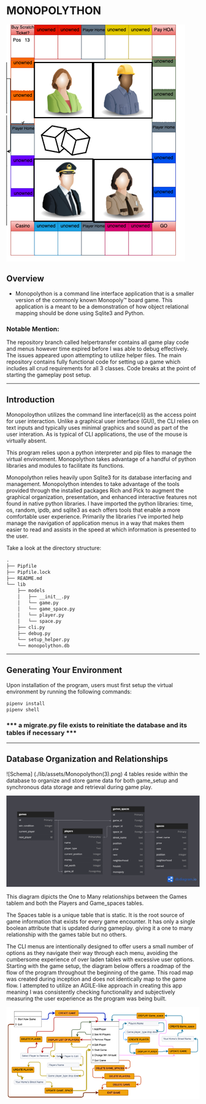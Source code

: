 # MONOPOLYTHON


![alt text](<./wireframe2.png>) 

## Overview

- Monopolython is a command line interface application that is a smaller version of the commonly known Monopoly™ board game. This application is a meant to be a demonstration of how object relational mapping should be done using Sqlite3 and Python.

### Notable Mention:

The repository branch called helpertransfer contains all game play code and menus however time expired before I was able to debug effectively.  The issues appeared upon attempting to utilize helper files.  The main repository contains fully functional code for setting up a game which includes all crud requirements for all 3 classes. Code breaks at the point of starting the gameplay post setup.   

---

## Introduction

Monopoloython utilizes the command line interface(cli) as the access point for user interaction.  Unlike a graphical user interface (GUI), the CLI relies on text inputs and typically uses minimal graphics and sound as part of the user interation. As is typical of CLI applications, the use of the mouse is virtually absent.

This program relies upon a python interpreter and pip files to manage the virtual environment. Monopolython takes advantage of a handful of python libraries and modules to facilitate its functions. 

Monopolython relies heavily upon Sqlite3 for its database interfacing and management. Monopolython intendes to take advantage of the tools provided through the installed packages Rich and Pick to augment the graphical organization, presentation, and enhanced interactive features not found in native python libraries.  I have imported the python libraries:   time, os, random, ipdb, and sqlite3 as each offers tools that enable a more comfortable user experience. Primarily the libraries I've imported help manage the navigation of application menus in a way that makes them easier to read and assists in the speed at which information is presented to the user.



Take a look at the directory structure:

```console
.
├── Pipfile
├── Pipfile.lock
├── README.md
└── lib
    ├── models
    │   ├── __init__.py
    │   └── game.py
    │   └── game_space.py
    │   └── player.py
    │   └── space.py
    ├── cli.py
    ├── debug.py
    └── setup_helper.py
    └── monopolython.db
```


---

## Generating Your Environment

Upon installation of the program, users must first setup the virtual environment by running the
following commands:
```console
pipenv install
pipenv shell
```
### *** a migrate.py file exists to reinitiate the database and its tables if necessary ***
---

## Database Organization and Relationships

![Schema] (./lib/assets/Monopolython(3).png)
4 tables reside within the database to organize and store game data for both game_setup
and synchronous data storage and retrieval during game play.

![alt text](<lib/assets/Monopolython (3).png>) 

This diagram dipicts the One to Many relationships between the Games tablem and both the Players and Game_spaces tables.   

The Spaces table is a unique table that is static. It is the root source of game information that exists for every game encounter. It has only a single boolean attribute that is updated during gameplay. giving it a one to many relationship with the games table but no others.

The CLI menus are intentionally designed to offer users a small number of options as they navigate their way through each menu, avoiding the cumbersome experience of over laden tables with excessive user options.  Starting with the game setup, the diagram below offers a roadmap of the flow of the program throughout the beginning of the game. This road map was created during inception and does not identically map to the game flow. I attempted to utilize an AGILE-like approach in creating this app meaning I was consistently checking functionality and subjectively measuring the user experience as the program was being built.

![alt text](lib/assets/gameboard2.jpg)



